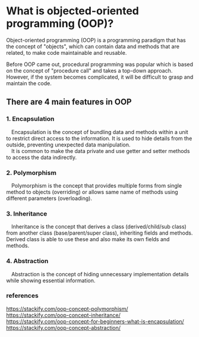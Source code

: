 # What is objected-oriented programming (OOP)?
Object-oriented programming (OOP) is a programming paradigm that has the concept of "objects", which can contain data and methods that are related, to make code maintainable and reusable.  

Before OOP came out, procedural programming was popular which is based on the concept of "procedure call" and takes a top-down approach. However, if the system becomes complicated, it will be difficult to grasp and maintain the code.  

## There are 4 main features in OOP  

### 1. Encapsulation
&emsp;Encapsulation is the concept of bundling data and methods within a unit to restrict direct access to the information. It is used to hide details from the outside, preventing unexpected data manipulation.  
&emsp;It is common to make the data private and use getter and setter methods to access the data indirectly.  

### 2. Polymorphism
&emsp;Polymorphism is the concept that provides multiple forms from single method to objects (overriding) or allows same name of methods using different parameters (overloading).  


### 3. Inheritance
&emsp;Inheritance is the concept that derives a class (derived/child/sub class) from another class (base/parent/super class), inheriting fields and methods. Derived class is able to use these and also make its own fields and methods.  

### 4. Abstraction
&emsp;Abstraction is the concept of hiding unnecessary implementation details while showing essential information.  


### references
https://stackify.com/oop-concept-polymorphism/  
https://stackify.com/oop-concept-inheritance/  
https://stackify.com/oop-concept-for-beginners-what-is-encapsulation/  
https://stackify.com/oop-concept-abstraction/  
